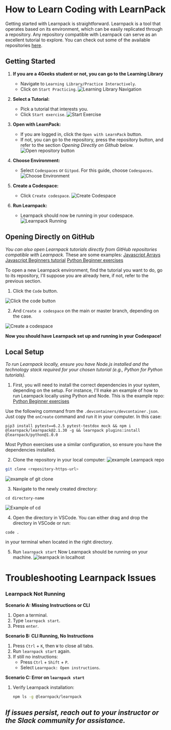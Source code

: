 # How to Learn Coding with LearnPack

Getting started with Learnpack is straightforward. Learnpack is a tool that operates based on its environment, which can be easily replicated through a repository. Any repository compatible with Learnpack can serve as an excellent tutorial to explore. You can check out some of the available repositories [here](https://4geeks.com/interactive-exercises).

## Getting Started

1. **If you are a 4Geeks student or not, you can go to the Learning Library**
   - Navigate to `Learning Library/Practice Interactively`.
   - Click on `Start Practicing`.
   ![Learning Library Navigation](https://github.com/breatheco-de/content/assets/107764250/a2b43a37-f294-4e99-aa68-d57a2479ccd9)

2. **Select a Tutorial:**
   - Pick a tutorial that interests you.
   - Click `Start exercise`.
   ![Start Exercise](https://github.com/breatheco-de/content/assets/107764250/b42f6559-dad4-4dca-9a6f-0e48b0e889e7)

3. **Open with LearnPack:**
   - If you are logged in, click the `Open with LearnPack` button.
   - If not, you can go to the repository, press the repository button, and refer to the section *Opening Directly on Github* below.
   ![Open repository button](https://github.com/breatheco-de/content/assets/107764250/6feb769f-a819-4d37-be2d-b9466e9fd60a)

4. **Choose Environment:**
   - Select `Codespaces` or `Gitpod`. For this guide, choose `Codespaces`.
   ![Choose Environment](https://github.com/breatheco-de/content/assets/107764250/6d9f5213-321d-41a3-bfcf-6f8c328fd09c)

5. **Create a Codespace:**
   - Click `Create codespace`.
   ![Create Codespace](https://github.com/breatheco-de/content/assets/107764250/788c0dad-2e56-49c4-ad64-c37d3101d756)

6. **Run Learnpack:**
   - Learnpack should now be running in your codespace.
   ![Learnpack Running](https://github.com/breatheco-de/content/assets/107764250/2c3509d4-585d-469f-9cbe-22bbebaab543)

## Opening Directly on GitHub

*You can also open Learnpack tutorials directly from GitHub repositories compatible with Learnpack.*
These are some examples: 
[Javascript Arrays](https://github.com/4GeeksAcademy/javascript-arrays-exercises-tutorial)
[Javascript Beginners tutorial](https://github.com/4GeeksAcademy/javascript-beginner-exercises-tutorial)
[Python Beginner exercises](https://github.com/4GeeksAcademy/python-beginner-programming-exercises)

To open a new Learnpack environment, find the tutorial you want to do, go to its repository, I'll suppose you are already here, if not, refer to the previous section.

1. Click the `Code` button.

![Click the code button](https://github.com/breatheco-de/content/assets/107764250/413b2553-d452-4cb4-bb79-b2595e8e35be)

2. And `Create a codespace` on the main or master branch, depending on the case.

![Create a codespace](https://github.com/breatheco-de/content/assets/107764250/8c1da50c-81ed-4162-9359-d41f35aab8ab)

**Now you should have Learnpack set up and running in your Codespace!** 

## Local Setup

*To run Learnpack locally, ensure you have Node.js installed and the technology stack required for your chosen tutorial (e.g., Python for Python tutorials).*

1. First, you will need to install the correct dependencies in your system, depending on the setup.
For instance, I'll make an example of how to run Learnpack locally using Python and Node.
This is the example repo: [Python Beginner exercises](https://github.com/4GeeksAcademy/python-beginner-programming-exercises)

Use the following command from the `.devcontainers/devcontainer.json`. Just copy the `onCreate` command and run it in your computer.
In this case:
```
pip3 install pytest==6.2.5 pytest-testdox mock && npm i @learnpack/learnpack@2.1.30 -g && learnpack plugins:install @learnpack/python@1.0.0
```
Most Python exercises use a similar configuration, so ensure you have the dependencies installed.


2. Clone the repository in your local computer:
![example Learnpack repo](https://github.com/breatheco-de/content/assets/107764250/a87a1bdf-a50f-46ad-bdff-149e737f60bd)
```bash
git clone <repository-https-url>
```
![example of git clone](https://github.com/breatheco-de/content/assets/107764250/6545b2cf-97dc-4560-af20-8cefa90d8c62)

3. Navigate to the newly created directory:
```
cd directory-name
```
![Example of cd](https://github.com/breatheco-de/content/assets/107764250/3c059800-04c3-48b9-81a7-fe5684836eb8)

4. Open the directory in VSCode. You can either drag and drop the directory in VSCode or run:
```
code .
```
in your terminal when located in the right directory.

5. Run `learnpack start`
Now Learnpack should be running on your machine.
![learnpack in localhost](https://github.com/breatheco-de/content/assets/107764250/17316b6c-12fa-4cf8-ba5a-eab38de2afcc)

# Troubleshooting Learnpack Issues

### Learnpack Not Running
**Scenario A: Missing Instructions or CLI**
   1. Open a terminal.
   2. Type `learnpack start`.
   3. Press `enter`.

**Scenario B: CLI Running, No Instructions**
   1. Press `Ctrl` + `K`, then `W` to close all tabs.
   2. Run `learnpack start` again.
   3. If still no instructions:
      - Press `Ctrl` + `Shift` + `P`.
      - Select `Learnpack: Open instructions`.

**Scenario C: Error on `learnpack start`**
   1. Verify Learnpack installation:
      ```bash
      npm ls -g @learnpack/learnpack
      ```

*If issues persist, reach out to your instructor or the Slack community for assistance.*
---



